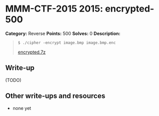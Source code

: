 # MMM-CTF-2015 2015: encrypted-500

**Category:** Reverse
**Points:** 500
**Solves:** 0
**Description:**

> `$ ./cipher -encrypt image.bmp image.bmp.enc`
>
> [encrypted.7z](encrypted.7z-849c95defe1bbdfe9c214858515d5a07a7be13f0392f1ec5805a856bf3304a5a)
>
>


## Write-up

(TODO)

## Other write-ups and resources

* none yet
